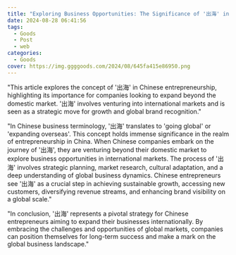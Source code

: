 ```yaml
---
title: "Exploring Business Opportunities: The Significance of '出海' in Chinese Entrepreneurship"
date: 2024-08-28 06:41:56
tags:
  - Goods
  - Post
  - web
categories:
  - Goods
cover: https://img.ggggoods.com/2024/08/645fa415e86950.png
---
```


"This article explores the concept of '出海' in Chinese entrepreneurship, highlighting its importance for companies looking to expand beyond the domestic market. '出海' involves venturing into international markets and is seen as a strategic move for growth and global brand recognition."

"In Chinese business terminology, '出海' translates to 'going global' or 'expanding overseas'. This concept holds immense significance in the realm of entrepreneurship in China. When Chinese companies embark on the journey of '出海', they are venturing beyond their domestic market to explore business opportunities in international markets. The process of '出海' involves strategic planning, market research, cultural adaptation, and a deep understanding of global business dynamics. Chinese entrepreneurs see '出海' as a crucial step in achieving sustainable growth, accessing new customers, diversifying revenue streams, and enhancing brand visibility on a global scale."

"In conclusion, '出海' represents a pivotal strategy for Chinese entrepreneurs aiming to expand their businesses internationally. By embracing the challenges and opportunities of global markets, companies can position themselves for long-term success and make a mark on the global business landscape."
